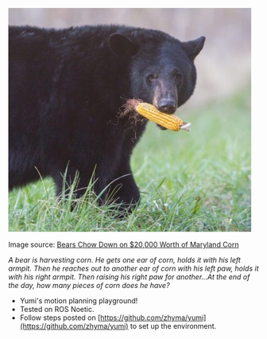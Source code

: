 ![](bear-carrying-ear-of-corn-489x450.jpg)

Image source: [Bears Chow Down on $20,000 Worth of Maryland Corn](https://baltimorefishbowl.com/stories/bears-chow-20000-worth-maryland-corn/)

*A bear is harvesting corn. He gets one ear of corn, holds it with his left armpit. Then he reaches out to another ear of corn with his left paw, holds it with his right armpit. Then raising his right paw for another...At the end of the day, how many pieces of corn does he have?*

- Yumi's motion planning playground!
- Tested on ROS Noetic.
- Follow steps posted on [https://github.com/zhyma/yumi](https://github.com/zhyma/yumi) to set up the environment.